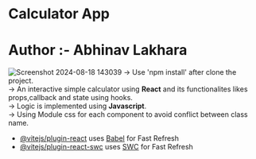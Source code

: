 # Calculator App
# Author :- Abhinav Lakhara
![Screenshot 2024-08-18 143039](https://github.com/user-attachments/assets/a7a909b7-fc78-4d06-9084-40055c2a9deb)
-> Use 'npm install' after clone the project.<br/>
-> An interactive simple calculator using <b>React</b> and its functionalites likes props,callback and state using hooks.<br/>
-> Logic is implemented using <b>Javascript</b>.<br/>
-> Using Module css for each component to avoid conflict between class name.
- [@vitejs/plugin-react](https://github.com/vitejs/vite-plugin-react/blob/main/packages/plugin-react/README.md) uses [Babel](https://babeljs.io/) for Fast Refresh
- [@vitejs/plugin-react-swc](https://github.com/vitejs/vite-plugin-react-swc) uses [SWC](https://swc.rs/) for Fast Refresh

